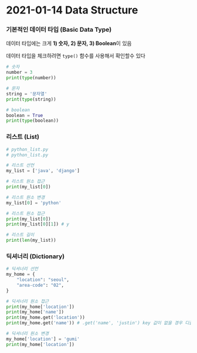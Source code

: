# 2021-01-14 Data Structure

### 기본적인 데이터 타입 (Basic Data Type)

데이터 타입에는 크게 **1) 숫자, 2) 문자, 3) Boolean**이 있음

데이터 타입을 체크하려면 `type()` 함수를 사용해서 확인할수 있다

```python
# 숫자
number = 3 
print(type(number))

# 문자
string = '문자열'
print(type(string))

# boolean
boolean = True
print(type(boolean))
```



### 리스트 (List)

```python
# python_list.py
# python_list.py

# 리스트 선언
my_list = ['java', 'django']

# 리스트 원소 접근
print(my_list[0])

# 리스트 원소 변경
my_list[0] = 'python'

# 리스트 원소 접근
print(my_list[0])
print(my_list[0][1]) # y

# 리스트 길이
print(len(my_list))
```



### 딕셔너리 (Dictionary)

```python
# 딕셔너리 선언
my_home = {
    "location": "seoul",
    "area-code": "02",
}

# 딕셔너리 원소 접근
print(my_home['location'])
print(my_home['name'])
print(my_home.get('location'))
print(my_home.get('name')) # .get('name', 'justin') key 값이 없을 경우 디폴트 값 지정

# 딕셔너리 원소 변경
my_home['location'] = 'gumi'
print(my_home['location'])
```





